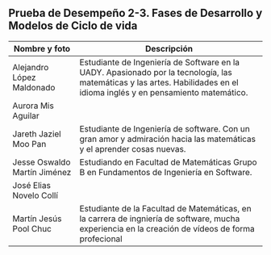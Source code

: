 ## Prueba de Desempeño 2-3. Fases de Desarrollo y Modelos de Ciclo de vida

| Nombre y foto | Descripción | 
|----------|----------|
| Alejandro López Maldonado | Estudiante de Ingeniería de Software en la UADY. Apasionado por la tecnología, las matemáticas y las artes. Habilidades en el idioma inglés y en pensamiento matemático. | 
| Aurora Mis Aguilar |  |
| Jareth Jaziel Moo Pan | Estudiante de Ingeniería de software. Con un gran amor y admiración hacia las matemáticas y el aprender cosas nuevas. | 
| Jesse Oswaldo Martín Jiménez | Estudiando en Facultad de Matemáticas Grupo B en Fundamentos de Ingeniería en Software. |
| José Elias Novelo Collí |  | 
| Martín Jesús Pool Chuc |Estudiante de la Facultad de Matemáticas, en la carrera de ingniería de software, mucha experiencia en la creación de vídeos de forma profecional  | 

